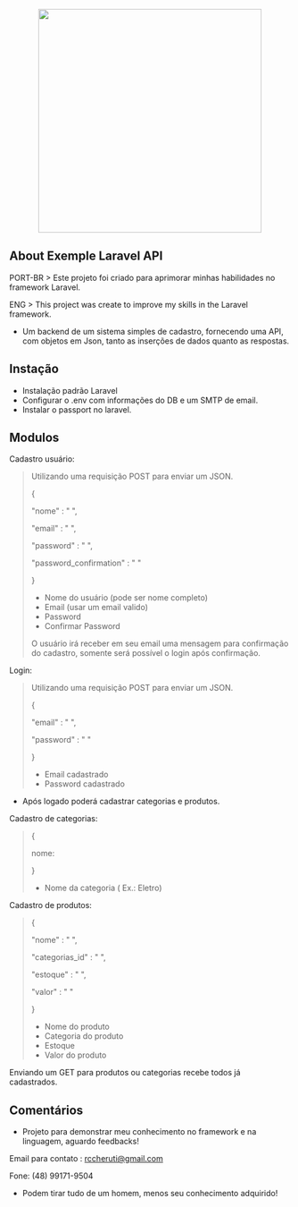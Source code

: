 <p align="center"><img src="https://res.cloudinary.com/dtfbvvkyp/image/upload/v1566331377/laravel-logolockup-cmyk-red.svg" width="400"></p>

## About Exemple Laravel API

PORT-BR > Este projeto foi criado para aprimorar minhas habilidades no framework Laravel.

ENG     > This project was create to improve my skills in the Laravel framework.

- Um backend de um sistema simples de cadastro, fornecendo uma API, com objetos em Json, tanto as inserções de dados quanto as respostas.



## Instação

- Instalação padrão Laravel
- Configurar o .env com informações do DB e um SMTP de email.
- Instalar o passport no laravel.

## Modulos

Cadastro usuário:
> Utilizando uma requisição POST para enviar um JSON.
> 
>{
>
> "nome" : " ",
>
> "email" : " ",
>
> "password" : " ",
>
>  "password_confirmation" : " "
>
>}
>
> - Nome do usuário (pode ser nome completo)
> - Email (usar um email valido)
> - Password
> - Confirmar Password
>
> O usuário irá receber em seu email uma mensagem para confirmação do cadastro,
>somente será possível o login após confirmação.
 
 Login:
> Utilizando uma requisição POST para enviar um JSON.
>
>{
>
> "email" : " ",
>
> "password" : " "
>
>}
>
> - Email cadastrado
> - Password cadastrado

- Após logado poderá cadastrar categorias e produtos.

 Cadastro de categorias:
 
>
>{
>
>nome:
>
>}
> - Nome da categoria ( Ex.: Eletro)

 Cadastro de produtos:
 
>
>{
>
>"nome" : " ",
>
> "categorias_id" : " ",
>
>"estoque" : " ",
>
>"valor" : " "
>
>}
>
> - Nome do produto
> - Categoria do produto
> - Estoque
> - Valor do produto

Enviando um GET para produtos ou categorias recebe todos já cadastrados.

## Comentários

* Projeto para demonstrar meu conhecimento no framework e na linguagem, aguardo feedbacks!

Email para contato : rccheruti@gmail.com

Fone: (48) 99171-9504

- Podem tirar tudo de um homem, menos seu conhecimento adquirido!
 
